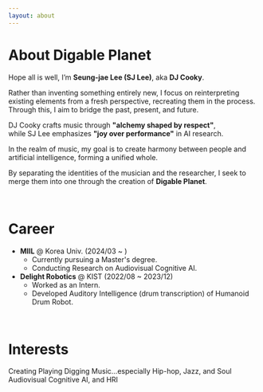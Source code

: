 ```yaml
---
layout: about 
---
```


# About Digable Planet
Hope all is well, I’m **Seung-jae Lee (SJ Lee)**, aka **DJ Cooky**.

Rather than inventing something entirely new, I focus on reinterpreting existing elements from a fresh perspective, recreating them in the process.
Through this, I aim to bridge the past, present, and future.

DJ Cooky crafts music through **"alchemy shaped by respect"**,  
while SJ Lee emphasizes **"joy over performance"** in AI research.

In the realm of music, my goal is to create harmony between people and artificial intelligence, forming a unified whole.

By separating the identities of the musician and the researcher, I seek to merge them into one through the creation of **Digable Planet**.

<br/>

# Career
* **MIIL** @ Korea Univ. (2024/03 ~ )
  * Currently pursuing a Master's degree.
  * Conducting Research on Audiovisual Cognitive AI.
* **Delight Robotics** @ KIST (2022/08 ~ 2023/12)
  * Worked as an Intern.
  * Developed Auditory Intelligence (drum transcription) of Humanoid Drum Robot.
  


<br/>

# Interests
Creating Playing Digging Music...especially Hip-hop, Jazz, and Soul  
Audiovisual Cognitive AI, and HRI
